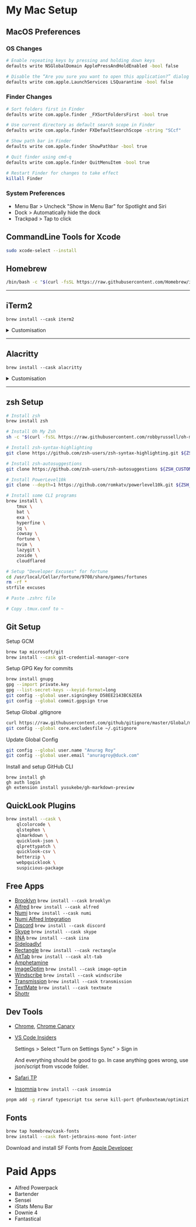 # My Mac Setup

## MacOS Preferences

### OS Changes

```sh
# Enable repeating keys by pressing and holding down keys
defaults write NSGlobalDomain ApplePressAndHoldEnabled -bool false

# Disable the “Are you sure you want to open this application?” dialog
defaults write com.apple.LaunchServices LSQuarantine -bool false
```

### Finder Changes

```sh
# Sort folders first in Finder
defaults write com.apple.finder _FXSortFoldersFirst -bool true

# Use current directory as default search scope in Finder
defaults write com.apple.finder FXDefaultSearchScope -string "SCcf"

# Show path bar in Finder
defaults write com.apple.finder ShowPathbar -bool true

# Quit finder using cmd-q
defaults write com.apple.finder QuitMenuItem -bool true

# Restart Finder for changes to take effect
killall Finder
```

### System Preferences

- Menu Bar > Uncheck "Show in Menu Bar" for Spotlight and Siri
- Dock > Automatically hide the dock
- Trackpad > Tap to click

## CommandLine Tools for Xcode

```sh
sudo xcode-select --install
```

## Homebrew

```sh
/bin/bash -c "$(curl -fsSL https://raw.githubusercontent.com/Homebrew/install/master/install.sh)"
```

---

## iTerm2

```
brew install --cask iterm2
```

<details>
    <summary>Customisation</summary>

1. Import [Dracula theme](iterm2/Dracula.itermcolors)
2. Import [preferences file](iterm2/com.googlecode.iterm2.plist) using [these instructions](https://gitlab.com/gnachman/iterm2/-/wikis/Move-Settings-Between-Machines#back-up-user-defaults)
</details>

---

## Alacritty

```
brew install --cask alacritty
```

<details>
    <summary>Customisation</summary>

1. Copy [alacritty](alacritty/) folder to `~/.config/alacritty`
2. Set alacritty icon using [these instructions](https://www.youtube.com/watch?v=Y95U--xd5NM)
</details>

---

## zsh Setup

```sh
# Install zsh
brew install zsh

# Install Oh My Zsh
sh -c "$(curl -fsSL https://raw.githubusercontent.com/robbyrussell/oh-my-zsh/master/tools/install.sh)"

# Install zsh-syntax-highlighting
git clone https://github.com/zsh-users/zsh-syntax-highlighting.git ${ZSH_CUSTOM:-~/.oh-my-zsh/custom}/plugins/zsh-syntax-highlighting

# Install zsh-autosuggestions
git clone https://github.com/zsh-users/zsh-autosuggestions ${ZSH_CUSTOM:-~/.oh-my-zsh/custom}/plugins/zsh-autosuggestions

# Install PowerLevel10k
git clone --depth=1 https://github.com/romkatv/powerlevel10k.git ${ZSH_CUSTOM:-$HOME/.oh-my-zsh/custom}/themes/powerlevel10k

# Install some CLI programs
brew install \
	tmux \
	bat \
	exa \
	hyperfine \
	jq \
	cowsay \
	fortune \
	nvim \
	lazygit \
    zoxide \
    cloudflared

# Setup "Developer Excuses" for fortune
cd /usr/local/Cellar/fortune/9708/share/games/fortunes
rm -rf *
strfile excuses

# Paste .zshrc file

# Copy .tmux.conf to ~

```

## Git Setup

Setup GCM

```sh
brew tap microsoft/git
brew install --cask git-credential-manager-core
```

Setup GPG Key for commits

```sh
brew install gnupg
gpg --import private.key
gpg --list-secret-keys --keyid-format=long
git config --global user.signingkey D58EE2143BC62EEA
git config --global commit.gpgsign true
```

Setup Global .gitignore

```sh
curl https://raw.githubusercontent.com/github/gitignore/master/Global/macOS.gitignore -o ~/.gitignore
git config --global core.excludesfile ~/.gitignore
```

Update Global Config

```sh
git config --global user.name "Anurag Roy"
git config --global user.email "anuragroy@duck.com"
```

Install and setup GitHub CLI

```
brew install gh
gh auth login
gh extension install yusukebe/gh-markdown-preview
```

## QuickLook Plugins

```sh
brew install --cask \
    qlcolorcode \
    qlstephen \
    qlmarkdown \
    quicklook-json \
    qlprettypatch \
    quicklook-csv \
    betterzip \
    webpquicklook \
    suspicious-package
```

## Free Apps

- [Brooklyn](https://github.com/pedrommcarrasco/Brooklyn) `brew install --cask brooklyn`
- [Alfred](https://www.alfredapp.com/) `brew install --cask alfred`
- [Numi](https://numi.app/) `brew install --cask numi`
- [Numi Alfred Integration](https://github.com/nikolaeu/numi/wiki/Alfred-Integration)
- [Discord](https://discord.com/) `brew install --cask discord`
- [Skype](https://www.skype.com/en/get-skype/) `brew install --cask skype`
- [IINA](https://iina.io/) `brew install --cask iina`
- [Sideloadly!](https://sideloadly.io/#download)
- [Rectangle](https://rectangleapp.com/) `brew install --cask rectangle`
- [AltTab](https://alt-tab-macos.netlify.app/) `brew install --cask alt-tab`
- [Amphetamine](https://apps.apple.com/us/app/amphetamine/id937984704)
- [ImageOptim](https://imageoptim.com/mac) `brew install --cask image-optim`
- [Windscribe](https://windscribe.com/) `brew install --cask windscribe`
- [Transmission](https://transmissionbt.com/download/) `brew install --cask transmission`
- [TextMate](https://macromates.com/) `brew install --cask textmate`
- [Shottr](https://shottr.cc/)

## Dev Tools

- [Chrome](https://www.google.com/intl/en_in/chrome/), [Chrome Canary](https://www.google.com/intl/en_in/chrome/canary/)
- [VS Code Insiders](https://code.visualstudio.com/insiders/)

  Settings > Select "Turn on Settings Sync" > Sign in

  And everything should be good to go. In case anything goes wrong, use json/script from vscode folder.

- [Safari TP](https://developer.apple.com/safari/technology-preview/)
- [Insomnia](https://insomnia.rest/) `brew install --cask insomnia`

```sh
pnpm add -g rimraf typescript tsx serve kill-port @funboxteam/optimizt
```

## Fonts

```sh
brew tap homebrew/cask-fonts
brew install --cask font-jetbrains-mono font-inter
```

Download and install SF Fonts from [Apple Developer](https://developer.apple.com/fonts/)

# Paid Apps

- Alfred Powerpack
- Bartender
- Sensei
- iStats Menu Bar
- Downie 4
- Fantastical
